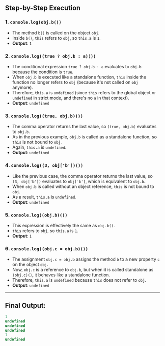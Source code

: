 ## Step-by-Step Execution

### 1. **`console.log(obj.b())`**
- The method `b()` is called on the object `obj`.
- Inside `b()`, `this` refers to `obj`, so `this.a` is `1`.
- **Output**: `1`

### 2. **`console.log((true ? obj.b : a)())`**
- The conditional expression `true ? obj.b : a` evaluates to `obj.b` because the condition is `true`.
- When `obj.b` is executed like a standalone function, `this` inside the function no longer refers to `obj` (because it's not called on `obj` anymore).
- Therefore, `this.a` is `undefined` (since `this` refers to the global object or `undefined` in strict mode, and there's no `a` in that context).
- **Output**: `undefined`

### 3. **`console.log((true, obj.b)())`**
- The comma operator returns the last value, so `(true, obj.b)` evaluates to `obj.b`.
- As in the previous example, `obj.b` is called as a standalone function, so `this` is not bound to `obj`.
- Again, `this.a` is `undefined`.
- **Output**: `undefined`

### 4. **`console.log((3, obj['b'])())`**
- Like the previous case, the comma operator returns the last value, so `(3, obj['b'])` evaluates to `obj['b']`, which is equivalent to `obj.b`.
- When `obj.b` is called without an object reference, `this` is not bound to `obj`.
- As a result, `this.a` is `undefined`.
- **Output**: `undefined`

### 5. **`console.log((obj.b)())`**
- This expression is effectively the same as `obj.b()`.
- `this` refers to `obj`, so `this.a` is `1`.
- **Output**: `1`

### 6. **`console.log((obj.c = obj.b)())`**
- The assignment `obj.c = obj.b` assigns the method `b` to a new property `c` on the object `obj`.
- Now, `obj.c` is a reference to `obj.b`, but when it is called standalone as `(obj.c)()`, it behaves like a standalone function.
- Therefore, `this.a` is `undefined` because `this` does not refer to `obj`.
- **Output**: `undefined`

---

## Final Output:
```js
1
undefined
undefined
undefined
1
undefined
